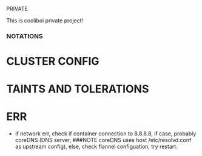 PRIVATE

This is cooliboi private project!


### NOTATIONS ###

# CLUSTER CONFIG #

# TAINTS AND TOLERATIONS #


# ERR #

- if network err, check if container connection to 8.8.8.8, if case, probably coreDNS (DNS server, ###NOTE coreDNS uses host /etc/resolvd.conf as upstream config), else, check flannel configuation, try restart. 

